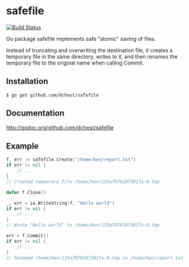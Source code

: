 # safefile

[![Build Status](https://travis-ci.org/dchest/safefile.png)](https://travis-ci.org/dchest/safefile)

Go package safefile implements safe "atomic" saving of files.

Instead of truncating and overwriting the destination file, it creates a
temporary file in the same directory, writes to it, and then renames the
temporary file to the original name when calling Commit.

## Installation

```
$ go get github.com/dchest/safefile
```

## Documentation
	
 <http://godoc.org/github.com/dchest/safefile>

## Example

```go
f, err := safefile.Create("/home/ken/report.txt")
if err != nil {
	// ...
}
// Created temporary file /home/ken/133a7876287381fa-0.tmp

defer f.Close()

_, err = io.WriteString(f, "Hello world")
if err != nil {
	// ...
}
// Wrote "Hello world" to /home/ken/133a7876287381fa-0.tmp

err = f.Commit()
if err != nil {
    // ...
}
// Renamed /home/ken/133a7876287381fa-0.tmp to /home/ken/report.txt

```
